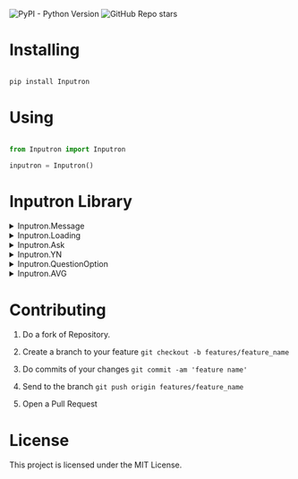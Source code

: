 ![PyPI - Python Version](https://img.shields.io/pypi/pyversions/Inputron)
![GitHub Repo stars](https://img.shields.io/github/stars/G4brielXavier/Inputron)


# Installing

```bash

pip install Inputron

```

# Using

```python

from Inputron import Inputron

inputron = Inputron()
```

# Inputron Library

<details>
    <summary>Inputron.Message</summary>

    Message(msg: str, title:str = "", space:bool = False, iserror:bool = False)

    Create better outputs messages, alerts with this function. 
        
    Arguments:
        <h5>msg</h5> {<code>String</code>} Set your message here.
        <h5>title</h5> {<code>String</code>} The Message Title. [Optional]
        <h5>space</h5> {<code>Bool</code>} If has space or not. [Optional] default=False
        <h5>iserror</h5> {<code>Bool</code>} If the message is to sinalize a error or not. [Optional] default=False
        <h5>alert</h5> {<code>Bool</code>} If True, add a Warn or Error after of title. [Optional] default=True
        <h5>separate</h5> {<code>String</code>} It's the separator among title and msg. [Optional] default="-"

</details>

<details>
    <summary>Inputron.Loading</summary>

    Loading(msg: str = "Loading", msgComplete: str = "Complete", speed: float = 0.1, repeatTimes: int = 10, icon: list = ["...", "°..", ".°.", "..°"])

    Create a loader in format of terminal, manage and the Icon.
        
    Arguments:
        <h5>msg</h5> {<code>String</code>} Set here your text to show while is loading.
        <h5>msgComplete</h5> {<code>String</code>} It is message that will be shown. [Optional]
        <h5>speed</h5> {<code>Float</code>} It is interval in each rotated. [Optional] default=0.1
        <h5>repeatTimes</h5> {<code>Int</code>} It is amount of time that the icon spins. [Optional] default=10
        <h5>icon</h5> {<code>List</code>} It is the icon strings, change to other if you want. [Optional] default=["...", "°..", ".°.", "..°"]

</details>

<details>
    <summary>Inputron.Ask</summary>

    Ask(ask:str, space:bool = True, isInt:bool = False, isFloat:bool = False, spaceleft:bool = True, beforesignal:str = ">", aftersignal:str = ":")

    Use this function to ask some information of user.
        
    Arguments:
        <h5>ask</h5> {<code>String</code>} It is your ask 
        <h5>space</h5> {<code>Bool</code>} If your asks will have spaces on top of below. [Optional] default=True
        <h5>isInt</h5> {<code>Bool</code>} If you want that be returned in Integer format. [Optional] default=False
        <h5>isFloat</h5> {<code>Bool</code>} If you want that be returned in Floating format. [Optional] default=False
        <h5>spaceleft</h5> {<code>Bool</code>} if you want that have a space in left side of ask. [Optional] default=True
        <h5>beforesignal</h5> {<code>String</code>} It's the signal before of ask. [Optional] default=">"
        <h5>aftersignal</h5> {<code>String</code>} It's the signal after of ask. [Optional] default=":"

</details>

<details>
    <summary>Inputron.YN</summary>

    YN(ask:str, title:str = 'Question', space:bool = True)

    Use this function to obtain two answer, Yes or No, you can change the options.
        
    Arguments:
        <h5>ask</h5> {<code>String</code>} It is your ask.
        <h5>title</h5> {<code>String</code>} It is the title of question. [Optional] default='Question'
        <h5>space</h5> {<code>Bool</code>} If your asks will have spaces on top or below. [Optional] default=True

    Return:
        Boolean: True to Yes and False to No.

</details>

<details>
    <summary>Inputron.QuestionOption</summary>

    QuestionOption(ask:str, title:str = 'Question', space:bool = True, options=["Option 1", "Option 2", "Option 3", "Option 4"])

    Use this function to obtain two answer, Yes or No, you can change the options.
        
    Arguments:
        <h5>ask</h5> {<code>String</code>} It is your ask.
        <h5>title</h5> {<code>String</code>} It is the title of question. [Optional] default='Question'
        <h5>space</h5> {<code>Bool</code>} If your asks will have spaces on top or below. [Optional] default=True
        <h5>options</h5> {<code>List</code>} It's your options. [Optional] default=["Option 1", "Option 2", "Option 3", "Option 4"]

    Return:
        String: It's return the option chosen.

</details>

<details>
    <summary>Inputron.AVG</summary>

    AVG(content:list, binsCalc:int = 4, isInt:bool = False, isFloat:bool = True, isStr:bool = False)

    Use this function to calc Average of numbers to Grades.
        
    Arguments:
        <h5>content</h5> {<code>List</code>} This is the list of numbers that will be used to calc.
        <h5>binsCalc</h5> {<code>Int</code>} It is the divider of calc. [Optional] default=4
        <h5>isInt</h5> {<code>Bool</code>} If the return is in integer format. [Optional] default=False
        <h5>isFloat</h5> {<code>Bool</code>} If the return is in floating format. [Optional] default=True
        <h5>isStr</h5> {<code>Bool</code>} If the return is in string format. [Optional] default=False

</details>



# Contributing

1. Do a fork of Repository.

2. Create a branch to your feature 
    `git checkout -b features/feature_name`

3. Do commits of your changes
    `git commit -am 'feature name'`

4. Send to the branch
    `git push origin features/feature_name`

5. Open a Pull Request 

# License

<p>This project is licensed under the MIT License.</p>







